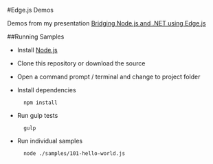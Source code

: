 #Edge.js Demos

Demos from my presentation [Bridging Node.js and .NET using Edge.js](http://presentboldly.com/reverentgeek/bridging-nodejs-and-net-using-edgejs)

##Running Samples

* Install [Node.js](http://nodejs.org/)
* Clone this repository or download the source
* Open a command prompt / terminal and change to project folder
* Install dependencies

        npm install

* Run gulp tests

        gulp
      
* Run individual samples

        node ./samples/101-hello-world.js
      
